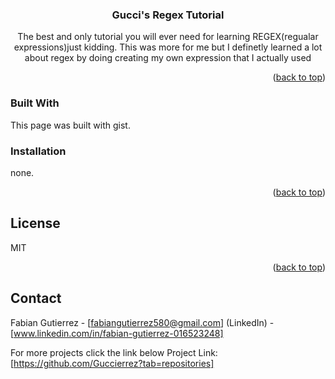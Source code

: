 <a name="readme-top"></a>

<!-- PROJECT LOGO -->

  <h3 align="center">Gucci's Regex Tutorial</h3>

  <p align="center">
    The best and only tutorial you will ever need for learning REGEX(regualar expressions)just kidding. This was more for me but I definetly learned a lot about regex by doing creating my own expression that I actually used
    <br />



<p align="right">(<a href="#readme-top">back to top</a>)</p>



### Built With

This page was built with gist.




### Installation

none.

<p align="right">(<a href="#readme-top">back to top</a>)</p>


<!-- LICENSE -->
## License

MIT 

<p align="right">(<a href="#readme-top">back to top</a>)</p>



<!-- CONTACT -->
## Contact

Fabian Gutierrez - [fabiangutierrez580@gmail.com]
(LinkedIn) - [www.linkedin.com/in/fabian-gutierrez-016523248]

For more projects click the link below
Project Link: [https://github.com/Guccierrez?tab=repositories]


<!-- MARKDOWN LINKS & IMAGES -->
